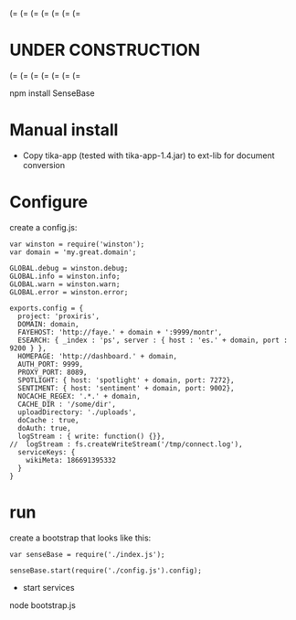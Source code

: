 
(= (= (= (= (= (= (=
# UNDER CONSTRUCTION
(= (= (= (= (= (= (=

npm install SenseBase

# Manual install

* Copy tika-app (tested with tika-app-1.4.jar) to ext-lib for document conversion


# Configure

create a config.js:

    var winston = require('winston');
    var domain = 'my.great.domain';

    GLOBAL.debug = winston.debug;
    GLOBAL.info = winston.info;
    GLOBAL.warn = winston.warn;
    GLOBAL.error = winston.error;

    exports.config = {
      project: 'proxiris',
      DOMAIN: domain,
      FAYEHOST: 'http://faye.' + domain + ':9999/montr',
      ESEARCH: { _index : 'ps', server : { host : 'es.' + domain, port : 9200 } },
      HOMEPAGE: 'http://dashboard.' + domain,
      AUTH_PORT: 9999,
      PROXY_PORT: 8089,
      SPOTLIGHT: { host: 'spotlight' + domain, port: 7272},
      SENTIMENT: { host: 'sentiment' + domain, port: 9002},
      NOCACHE_REGEX: '.*.' + domain,
      CACHE_DIR : '/some/dir',
      uploadDirectory: './uploads',
      doCache : true,
      doAuth: true,
      logStream : { write: function() {}},
    //  logStream : fs.createWriteStream('/tmp/connect.log'),
      serviceKeys: {
        wikiMeta: 186691395332
      }
    }


# run

create a bootstrap that looks like this:

    var senseBase = require('./index.js');

    senseBase.start(require('./config.js').config);

* start services

node bootstrap.js

